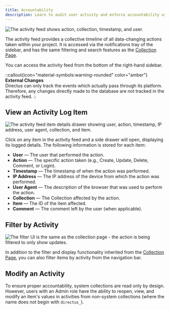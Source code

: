 ```yaml
---
title: Accountability
description: Learn to audit user activity and enforce accountability using the activity feed.
---
```


![The activity feed shows action, collection, timestamp, and user.](/img/805d75be-45bd-4ba5-ac63-69ba2d928842.webp)

The activity feed provides a collective timeline of all data-changing actions taken within your project. It is accessed via the notifications tray of the sidebar, and has the same filtering and search features as the [Collection Page](/guides/data-model/collections).

You can access the activity feed from the bottom of the right-hand sidebar.

::callout{icon="material-symbols:warning-rounded" color="amber"}
**External Changes**  
Directus can only track the events which actually pass through its platform. Therefore, any changes directly made to the database are not tracked in the activity feed.
::

## View an Activity Log Item

![The activity feed item details drawer showing user, action, timestamp, IP address, user agent, collection, and item.](/img/d9f6749f-304e-4b8d-b086-6c17a447371c.webp)

Click on any item in the activity feed and a side drawer will open, displaying its logged details. The following information
is stored for each item:

- **User** — The user that performed the action.
- **Action** — The specific action taken (e.g., Create, Update, Delete, Comment, or Login).
- **Timestamp** — The timestamp of when the action was performed.
- **IP Address** — The IP address of the device from which the action was performed.
- **User Agent** — The description of the browser that was used to perform the action.
- **Collection** — The Collection affected by the action.
- **Item** — The ID of the item affected.
- **Comment** — The comment left by the user (when applicable).

## Filter by Activity

![The filter UI is the same as the collection page - the action is being filtered to only show updates.](/img/149adb98-7b9f-4ea9-ad24-c1d00c3c153b.webp)

In addition to the filter and display functionality inherited from the
[Collection Page](/guides/data-model/collections), you can also filter items by activity from the
navigation bar.

## Modify an Activity

To ensure proper accountability, system collections are read only by design. However, users with an Admin role have
the ability to reopen, view, and modify an item's values in activities from non-system collections (where the name does
not begin with `directus_`).
